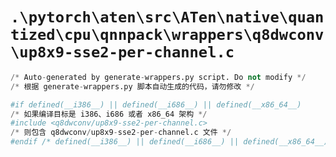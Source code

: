 # `.\pytorch\aten\src\ATen\native\quantized\cpu\qnnpack\wrappers\q8dwconv\up8x9-sse2-per-channel.c`

```py
/* Auto-generated by generate-wrappers.py script. Do not modify */
/* 根据 generate-wrappers.py 脚本自动生成的代码，请勿修改 */

#if defined(__i386__) || defined(__i686__) || defined(__x86_64__)
/* 如果编译目标是 i386、i686 或者 x86_64 架构 */
#include <q8dwconv/up8x9-sse2-per-channel.c>
/* 则包含 q8dwconv/up8x9-sse2-per-channel.c 文件 */
#endif /* defined(__i386__) || defined(__i686__) || defined(__x86_64__) */
```